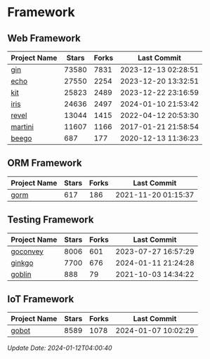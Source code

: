 # Framework

## Web Framework
| Project Name | Stars | Forks | Last Commit |
| ------------ | ----- | ----- | ----------- |
| [gin](https://github.com/gin-gonic/gin) | 73580 | 7831 | 2023-12-13 02:28:51 |
| [echo](https://github.com/labstack/echo) | 27550 | 2254 | 2023-12-20 13:32:51 |
| [kit](https://github.com/go-kit/kit) | 25823 | 2489 | 2023-12-22 23:16:59 |
| [iris](https://github.com/kataras/iris) | 24636 | 2497 | 2024-01-10 21:53:42 |
| [revel](https://github.com/revel/revel) | 13044 | 1415 | 2022-04-12 20:53:30 |
| [martini](https://github.com/go-martini/martini) | 11607 | 1166 | 2017-01-21 21:58:54 |
| [beego](https://github.com/astaxie/beego) | 687 | 177 | 2020-12-13 11:36:23 |

## ORM Framework
| Project Name | Stars | Forks | Last Commit |
| ------------ | ----- | ----- | ----------- |
| [gorm](https://github.com/jinzhu/gorm) | 617 | 186 | 2021-11-20 01:15:37 |

## Testing Framework
| Project Name | Stars | Forks | Last Commit |
| ------------ | ----- | ----- | ----------- |
| [goconvey](https://github.com/smartystreets/goconvey) | 8006 | 601 | 2023-07-27 16:57:29 |
| [ginkgo](https://github.com/onsi/ginkgo) | 7700 | 676 | 2024-01-11 21:24:28 |
| [goblin](https://github.com/franela/goblin) | 888 | 79 | 2021-10-03 14:34:22 |

## IoT Framework
| Project Name | Stars | Forks | Last Commit |
| ------------ | ----- | ----- | ----------- |
| [gobot](https://github.com/hybridgroup/gobot) | 8589 | 1078 | 2024-01-07 10:02:29 |

*Update Date: 2024-01-12T04:00:40*